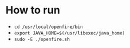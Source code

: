 # How to run

* `cd /usr/local/openfire/bin`
* `export JAVA_HOME=$(/usr/libexec/java_home)`
* `sudo -E ./openfire.sh`